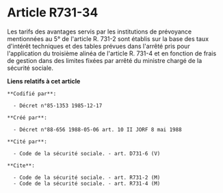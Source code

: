 # Article R731-34

Les tarifs des avantages servis par les institutions de prévoyance mentionnées au 5° de l'article R. 731-2 sont établis sur
la base des taux d'intérêt techniques et des tables prévues dans l'arrêté pris pour l'application du troisième alinéa de
l'article R. 731-4 et en fonction de frais de gestion dans des limites fixées par arrêté du ministre chargé de la sécurité
sociale.

**Liens relatifs à cet article**

	**Codifié par**:

	  - Décret n°85-1353 1985-12-17

	**Créé par**:

	  - Décret n°88-656 1988-05-06 art. 10 II JORF 8 mai 1988

	**Cité par**:

	  - Code de la sécurité sociale. - art. D731-6 (V)

	**Cite**:

	  - Code de la sécurité sociale. - art. R731-2 (M)
	  - Code de la sécurité sociale. - art. R731-4 (M)
